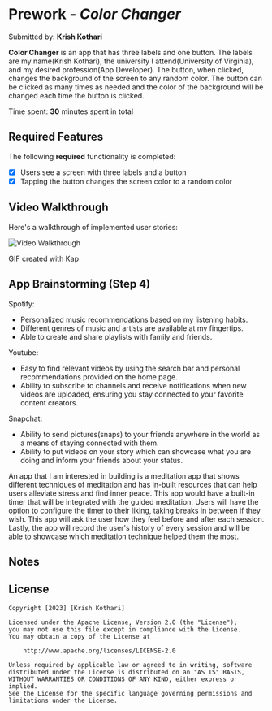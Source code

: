 # Prework - *Color Changer*

Submitted by: **Krish Kothari**

**Color Changer** is an app that has three labels and one button. The labels are my name(Krish Kothari), the university I attend(University of Virginia), and my desired profession(App Developer). The button, when clicked, changes the background of the screen to any random color. The button can be clicked as many times as needed and the color of the background will be changed each time the button is clicked.

Time spent: **30** minutes spent in total

## Required Features

The following **required** functionality is completed:

- [x] Users see a screen with three labels and a button
- [x] Tapping the button changes the screen color to a random color
 
## Video Walkthrough

Here's a walkthrough of implemented user stories:

<!-- ![](gify.gif) -->
<img src='![](https://imgur.com/a/lX4ZULH.gif)' title='Video Walkthrough' width='' alt='Video Walkthrough' />



<!-- Replace this with whatever GIF tool you used! -->
GIF created with Kap
<!-- Recommended tools:
[Kap](https://getkap.co/) for macOS
[ScreenToGif](https://www.screentogif.com/) for Windows
[peek](https://github.com/phw/peek) for Linux. -->

## App Brainstorming (Step 4)
Spotify:
- Personalized music recommendations based on my listening habits.
- Different genres of music and artists are available at my fingertips.
- Able to create and share playlists with family and friends.

Youtube:
- Easy to find relevant videos by using the search bar and personal recommendations provided on the home page.
- Ability to subscribe to channels and receive notifications when new videos are uploaded, ensuring you stay connected to your favorite content creators.

Snapchat:
- Ability to send pictures(snaps) to your friends anywhere in the world as a means of staying connected with them.
- Ability to put videos on your story which can showcase what you are doing and inform your friends about your status.

An app that I am interested in building is a meditation app that shows different techniques of meditation and has in-built resources that can help users alleviate stress and find inner peace. This app would have a built-in timer that will be integrated with the guided meditation. Users will have the option to configure the timer to their liking, taking breaks in between if they wish. This app will ask the user how they feel before and after each session. Lastly, the app will record the user's history of every session and will be able to showcase which meditation technique helped them the most.

## Notes


## License

    Copyright [2023] [Krish Kothari]

    Licensed under the Apache License, Version 2.0 (the "License");
    you may not use this file except in compliance with the License.
    You may obtain a copy of the License at

        http://www.apache.org/licenses/LICENSE-2.0

    Unless required by applicable law or agreed to in writing, software
    distributed under the License is distributed on an "AS IS" BASIS,
    WITHOUT WARRANTIES OR CONDITIONS OF ANY KIND, either express or implied.
    See the License for the specific language governing permissions and
    limitations under the License.
